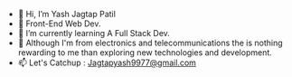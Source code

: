 - 👋 Hi, I’m Yash Jagtap Patil
- 👀 Front-End Web Dev.
- 🌱 I’m currently learning A Full Stack Dev.
- 💞️ Although I'm from electronics and telecommunications the is nothing rewarding to me than exploring new technologies and development. 
- 📫 Let's Catchup : Jagtapyash9977@gmail.com

<!---
iamyash9977/iamyash9977 is a ✨ special ✨ repository because its `README.md` (this file) appears on your GitHub profile.
You can click the Preview link to take a look at your changes.
--->
